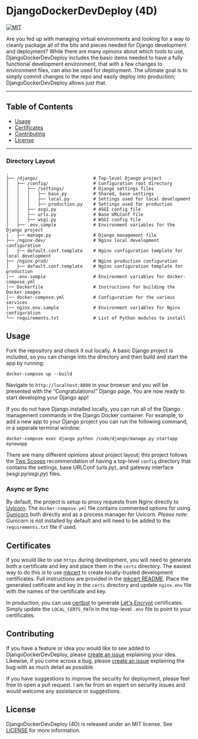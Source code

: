 # DjangoDockerDevDeploy (4D)
[![MIT](https://img.shields.io/badge/License-MIT-green.svg)](https://opensource.org/licenses/MIT)

Are you fed up with managing virtual environments and looking for a way to cleanly package all of the bits and pieces needed for Django development and deployment? While there are many opinons about which tools to use, DjangoDockerDevDeploy includes the basic items needed to have a fully functional development environment, that with a few changes to environment files, can also be used for deployment. The ultimate goal is to simply commit changes to the repo and easily deploy into production; DjangoDockerDevDeploy allows just that.

***

## Table of Contents
* [Usage](#usage)
* [Certificates](#certificates)
* [Contributing](#contributing)
* [License](#license)

---
### Directory Layout

```
.
├── /django/                     # Top-level Django project
│   ├── /config/                 # Configuration root directory
│   │   ├── /settings/           # Django settings files
│   │   │   ├── base.py          # Shared, base settings
│   │   │   ├── local.py         # Settings used for local development
│   │   │   ├── production.py    # Settings used for production
│   │   ├── asgi.py              # ASGI config file
│   │   ├── urls.py              # Base URLConf file
│   │   ├── wsgi.py              # WSGI config file
│   ├── .env.sample              # Environment variables for the Django project
│   ├── manage.py                # Django management file
├── /nginx-dev/                  # Nginx local development configuration
│   ├── default.conf.template    # Nginx configuration template for local development
├── /nginx-prod/                 # Nginx production configuration
│   ├── default.conf.template    # Nginx configuration template for production
│── .env.sample                  # Environment variables for docker-compose.yml
│── Dockerfile                   # Instructions for building the Docker images
│── docker-compose.yml           # Configuration for the various services
│── nginx.env.sample             # Environment variables for Nginx configuration
└── requirements.txt             # List of Python modules to install
```

## Usage
Fork the repository and check it out locally. A basic Django project is included, so you can change into the directory and then build and start the app by running:

```shell
docker-compose up --build
```

Navigate to `http://localhost:8000` in your browser and you will be presented with the “Congratulations!” Django page. You are now ready to start developing your Django app!

If you do not have Django installed locally, you can run all of the Django management commands in the Django Docker container. For example, to add a new app to your Django project you can run the following command, in a seperate terminal window:

```shell
docker-compose exec django python /code/django/manage.py startapp mynewapp
```

There are many different opinions about project layout; this project follows the [Two Scoops](https://www.feldroy.com/books/two-scoops-of-django-3-x) recommendation of having a top-level `config` directory that contains the settings, base URLConf (_urls.py_), and gateway interface (_wsgi.py/asgi.py_) files.

### Async or Sync
By default, the project is setup to proxy requests from Nginx directly to [Uvicorn](https://www.uvicorn.org). The `docker-compose.yml` file contains commented options for using [Gunicorn](https://gunicorn.org) both directly and as a process manager for Uvicorn. _Please note:_ Gunicorn is not installed by default and will need to be added to the `requirements.txt` file if used.

## Certificates
If you would like to use `https` during development, you will need to generate both a certificate and key and place them in the `certs` directory. The easiest way to do this is to use [mkcert](https://github.com/FiloSottile/mkcert) to create locally-trusted development certificates. Full instructions are provided in the [mkcert README](https://github.com/FiloSottile/mkcert/blob/master/README.md). Place the generated cetificate and key in the `certs` directory and update `nginx.env` file with the names of the certificate and key.

In production, you can use [certbot](https://certbot.eff.org) to generate [Let's Encrypt](https://letsencrypt.org) certificates. Simply update the `LOCAL_CERTS_PATH` in the top-level `.env` file to point to your certificates.

## Contributing
If you have a feature or idea you would like to see added to DjangoDockerDevDeploy, please [create an issue](https://github.com/dougonecent/DjangoDockerDevDeploy/issues/new) explaining your idea. Likewise, if you come across a bug, please [create an issue](https://github.com/dougonecent/DjangoDockerDevDeploy/issues/new) explaining the bug with as much detail as possible.

If you have suggestions to improve the security for deployment, please feel free to open a pull request. I am far from an expert on security issues and would welcome any assistance or suggestions.

## License
DjangoDockerDevDeploy (4D) is released under an MIT license. See [LICENSE](https://opensource.org/licenses/MIT) for more information.
